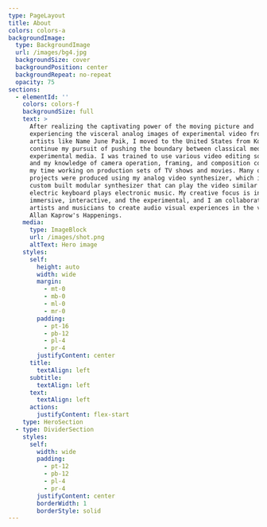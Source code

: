 ```yaml
---
type: PageLayout
title: About
colors: colors-a
backgroundImage:
  type: BackgroundImage
  url: /images/bg4.jpg
  backgroundSize: cover
  backgroundPosition: center
  backgroundRepeat: no-repeat
  opacity: 75
sections:
  - elementId: ''
    colors: colors-f
    backgroundSize: full
    text: >
      After realizing the captivating power of the moving picture and
      experiencing the visceral analog images of experimental video from video
      artists like Name June Paik, I moved to the United States from Korea to
      continue my pursuit of pushing the boundary between classical media and
      experimental media. I was trained to use various video editing software,
      and my knowledge of camera operation, framing, and composition comes from
      my time working on production sets of TV shows and movies. Many of my
      projects were produced using my analog video synthesizer, which is a
      custom built modular synthesizer that can play the video similar to how an
      electric keyboard plays electronic music. My creative focus is in the
      immersive, interactive, and the experimental, and I am collaborating with
      artists and musicians to create audio visual experiences in the vein of
      Allan Kaprow's Happenings.
    media:
      type: ImageBlock
      url: /images/shot.png
      altText: Hero image
    styles:
      self:
        height: auto
        width: wide
        margin:
          - mt-0
          - mb-0
          - ml-0
          - mr-0
        padding:
          - pt-16
          - pb-12
          - pl-4
          - pr-4
        justifyContent: center
      title:
        textAlign: left
      subtitle:
        textAlign: left
      text:
        textAlign: left
      actions:
        justifyContent: flex-start
    type: HeroSection
  - type: DividerSection
    styles:
      self:
        width: wide
        padding:
          - pt-12
          - pb-12
          - pl-4
          - pr-4
        justifyContent: center
        borderWidth: 1
        borderStyle: solid
---
```

